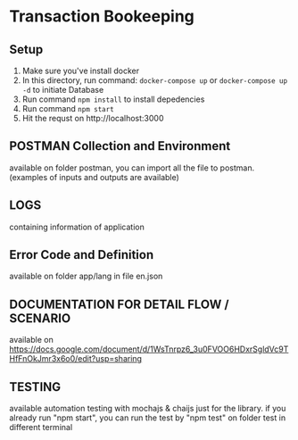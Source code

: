 Transaction Bookeeping
==============

Setup
------------
1. Make sure you've install docker
2. In this directory, run command: `docker-compose up` or `docker-compose up -d` to initiate Database
3. Run command `npm install` to install depedencies
4. Run command `npm start`
5. Hit the requst on http://localhost:3000

POSTMAN Collection and Environment
------------
available on folder postman, you can import all the file to postman. (examples of inputs and outputs are available)

LOGS
------------
containing information of application

Error Code and Definition
------------
available on folder app/lang in file en.json

DOCUMENTATION FOR DETAIL FLOW / SCENARIO
------------
available on https://docs.google.com/document/d/1WsTnrpz6_3u0FVOO6HDxrSgldVc9THfFnOkJmr3x6o0/edit?usp=sharing

TESTING
-----------
available automation testing with mochajs & chaijs just for the library. if you already run "npm start", you can run
the test by "npm test" on folder test in different terminal